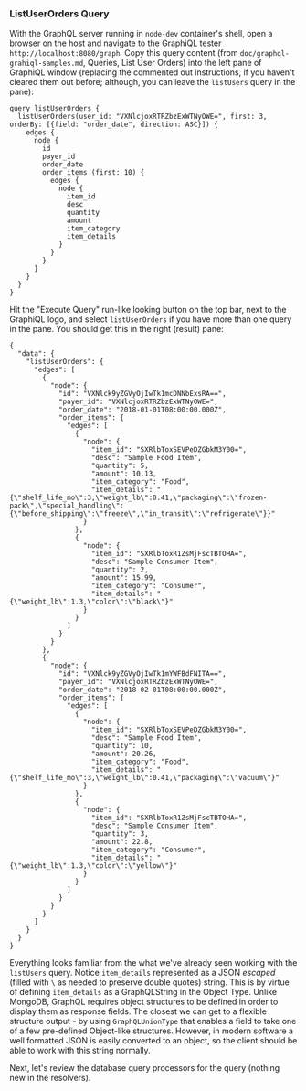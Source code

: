 ### ListUserOrders Query

With the GraphQL server running in `node-dev` container's shell, open a browser on the host and navigate to the GraphiQL tester `http://localhost:8080/graph`. Copy this query content (from `doc/graphql-grahiql-samples.md`, Queries, List User Orders) into the left pane of GraphiQL window (replacing the commented out instructions, if you haven't cleared them out before; although, you can leave the `listUsers` query in the pane):

```
query listUserOrders {
  listUserOrders(user_id: "VXNlcjoxRTRZbzExWTNyOWE=", first: 3, orderBy: [{field: "order_date", direction: ASC}]) {
    edges {
      node {
        id
        payer_id
        order_date
        order_items (first: 10) {
          edges {
            node {
              item_id
              desc
              quantity
              amount
              item_category
              item_details
            }
          }
        }
      }
    }
  }
}
```
Hit the "Execute Query" run-like looking button on the top bar, next to the GraphiQL logo, and select `listUserOrders` if you have more than one query in the pane. You should get this in the right (result) pane:

```
{
  "data": {
    "listUserOrders": {
      "edges": [
        {
          "node": {
            "id": "VXNlck9yZGVyOjIwTk1mcDNNbExsRA==",
            "payer_id": "VXNlcjoxRTRZbzExWTNyOWE=",
            "order_date": "2018-01-01T08:00:00.000Z",
            "order_items": {
              "edges": [
                {
                  "node": {
                    "item_id": "SXRlbToxSEVPeDZGbkM3Y00=",
                    "desc": "Sample Food Item",
                    "quantity": 5,
                    "amount": 10.13,
                    "item_category": "Food",
                    "item_details": "{\"shelf_life_mo\":3,\"weight_lb\":0.41,\"packaging\":\"frozen-pack\",\"special_handling\":{\"before_shipping\":\"freeze\",\"in_transit\":\"refrigerate\"}}"
                  }
                },
                {
                  "node": {
                    "item_id": "SXRlbToxR1ZsMjFscTBTOHA=",
                    "desc": "Sample Consumer Item",
                    "quantity": 2,
                    "amount": 15.99,
                    "item_category": "Consumer",
                    "item_details": "{\"weight_lb\":1.3,\"color\":\"black\"}"
                  }
                }
              ]
            }
          }
        },
        {
          "node": {
            "id": "VXNlck9yZGVyOjIwTk1mYWFBdFNITA==",
            "payer_id": "VXNlcjoxRTRZbzExWTNyOWE=",
            "order_date": "2018-02-01T08:00:00.000Z",
            "order_items": {
              "edges": [
                {
                  "node": {
                    "item_id": "SXRlbToxSEVPeDZGbkM3Y00=",
                    "desc": "Sample Food Item",
                    "quantity": 10,
                    "amount": 20.26,
                    "item_category": "Food",
                    "item_details": "{\"shelf_life_mo\":3,\"weight_lb\":0.41,\"packaging\":\"vacuum\"}"
                  }
                },
                {
                  "node": {
                    "item_id": "SXRlbToxR1ZsMjFscTBTOHA=",
                    "desc": "Sample Consumer Item",
                    "quantity": 3,
                    "amount": 22.8,
                    "item_category": "Consumer",
                    "item_details": "{\"weight_lb\":1.3,\"color\":\"yellow\"}"
                  }
                }
              ]
            }
          }
        }
      ]
    }
  }
}
```

Everything looks familiar from the what we've already seen working with the `listUsers` query. Notice `item_details` represented as a JSON *escaped* (filled with `\` as needed to preserve double quotes) string. This is by virtue of defining `item_details` as a GraphQLString in the Object Type. Unlike MongoDB, GraphQL requires object structures to be defined in order to display them as response fields. The closest we can get to a flexible structure output - by using `GraphQLUnionType` that enables a field to take one of a few pre-defined Object-like structures. However, in modern software a well formatted JSON is easily converted to an object, so the client should be able to work with this string normally.


Next, let's review the database query processors for the query (nothing new in the resolvers).